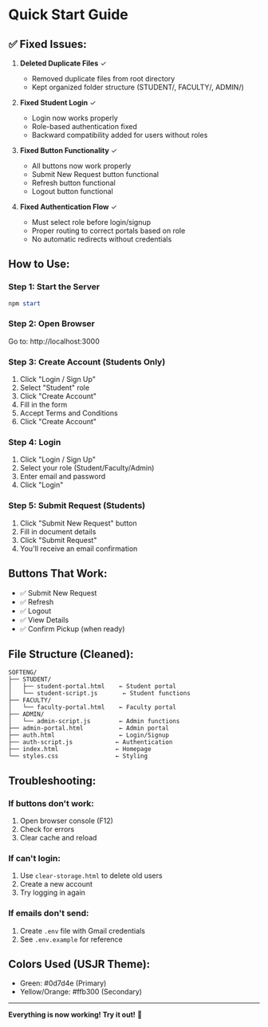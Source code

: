 # Quick Start Guide

## ✅ Fixed Issues:

1. **Deleted Duplicate Files** ✓
   - Removed duplicate files from root directory
   - Kept organized folder structure (STUDENT/, FACULTY/, ADMIN/)

2. **Fixed Student Login** ✓
   - Login now works properly
   - Role-based authentication fixed
   - Backward compatibility added for users without roles

3. **Fixed Button Functionality** ✓
   - All buttons now work properly
   - Submit New Request button functional
   - Refresh button functional
   - Logout button functional

4. **Fixed Authentication Flow** ✓
   - Must select role before login/signup
   - Proper routing to correct portals based on role
   - No automatic redirects without credentials

## How to Use:

### Step 1: Start the Server
```powershell
npm start
```

### Step 2: Open Browser
Go to: http://localhost:3000

### Step 3: Create Account (Students Only)
1. Click "Login / Sign Up"
2. Select "Student" role
3. Click "Create Account"
4. Fill in the form
5. Accept Terms and Conditions
6. Click "Create Account"

### Step 4: Login
1. Click "Login / Sign Up"
2. Select your role (Student/Faculty/Admin)
3. Enter email and password
4. Click "Login"

### Step 5: Submit Request (Students)
1. Click "Submit New Request" button
2. Fill in document details
3. Click "Submit Request"
4. You'll receive an email confirmation

## Buttons That Work:
- ✅ Submit New Request
- ✅ Refresh
- ✅ Logout
- ✅ View Details
- ✅ Confirm Pickup (when ready)

## File Structure (Cleaned):
```
SOFTENG/
├── STUDENT/
│   ├── student-portal.html    ← Student portal
│   └── student-script.js       ← Student functions
├── FACULTY/
│   └── faculty-portal.html    ← Faculty portal
├── ADMIN/
│   └── admin-script.js        ← Admin functions
├── admin-portal.html          ← Admin portal
├── auth.html                  ← Login/Signup
├── auth-script.js            ← Authentication
├── index.html                ← Homepage
└── styles.css                ← Styling
```

## Troubleshooting:

### If buttons don't work:
1. Open browser console (F12)
2. Check for errors
3. Clear cache and reload

### If can't login:
1. Use `clear-storage.html` to delete old users
2. Create a new account
3. Try logging in again

### If emails don't send:
1. Create `.env` file with Gmail credentials
2. See `.env.example` for reference

## Colors Used (USJR Theme):
- Green: #0d7d4e (Primary)
- Yellow/Orange: #ffb300 (Secondary)

---

**Everything is now working! Try it out!** 🎉




